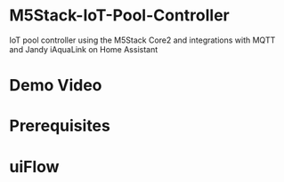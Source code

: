 # M5Stack-IoT-Pool-Controller
IoT pool controller using the M5Stack Core2 and integrations with MQTT and Jandy iAquaLink on Home Assistant

# Demo Video



# Prerequisites



# uiFlow



